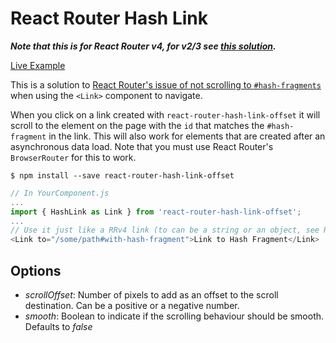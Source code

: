 # React Router Hash Link

***Note that this is for React Router v4, for v2/3 see [this solution](https://github.com/rafrex/react-router-hash-link/tree/react-router-v2/3).***

[Live Example](http://react-router-hash-link.rafrex.com/)

This is a solution to [React Router's issue of not scrolling to `#hash-fragments`](https://github.com/reactjs/react-router/issues/394#issuecomment-220221604) when using the `<Link>` component to navigate.

When you click on a link created with `react-router-hash-link-offset` it will scroll to the element on the page with the `id` that matches the `#hash-fragment` in the link. This will also work for elements that are created after an asynchronous data load. Note that you must use React Router's `BrowserRouter` for this to work.

```shell
$ npm install --save react-router-hash-link-offset
```

```javascript
// In YourComponent.js
...
import { HashLink as Link } from 'react-router-hash-link-offset';
...
// Use it just like a RRv4 link (to can be a string or an object, see RRv4 api for details):
<Link to="/some/path#with-hash-fragment">Link to Hash Fragment</Link>
```

## <HashLink> Options

* *scrollOffset*: Number of pixels to add as an offset to the scroll destination. Can be a positive
or a negative number.
* *smooth*: Boolean to indicate if the scrolling behaviour should be smooth. Defaults to *false*

